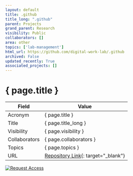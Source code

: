 ```yaml
---
layout: default
title: .github
title_long: ".github"
parent: Projects
grand_parent: Research
visibility: Public
collaborators: []
area: other
topics: ['lab-management']
html_url: https://github.com/digital-work-lab/.github
archived: False
updated_recently: True
associated_projects: []
---
```


# { page.title }

Field               | Value
------------------- | ----------------------------------
Acronym             | { page.title }
Title               | { page.title_long }
Visibility          | { page.visibility }
Collaborators       | { page.collaborators }
Topics              | { page.topics }
URL                 | [Repository Link](https://github.com/digital-work-lab/.github){: target="_blank"}

[![Request Access](https://img.shields.io/badge/Request-Access-blue?style=for-the-badge)](https://github.com/digital-work-lab/.github/issues/new?assignees=geritwagner&labels=access+request&template=request-repo-access.md&title=%5BAccess+Request%5D+Request+for+access+to+repository)

